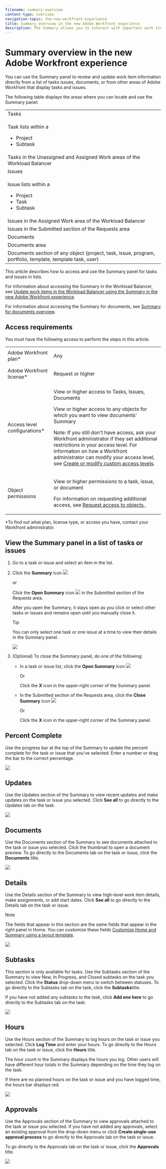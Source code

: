 ```yaml
---
filename: summary-overview
content-type: overview
navigation-topic: the-new-workfront-experience
title: Summary overview in the new Adobe Workfront experience
description: The Summary allows you to interact with important work item information from the following areas - EDIT ME.
---
```


# Summary overview in the new Adobe Workfront experience

<!--
<p data-mc-conditions="QuicksilverOrClassic.Draft mode">The Summary allows you to interact with important work item information from the following areas:</p>
-->

<!--
<p data-mc-conditions="QuicksilverOrClassic.Draft mode">(NOTE:&nbsp;from&nbsp;Courtney: May need to rethink this for beta doc depending when Summary will be in Home.)</p>
-->

<!--
<p data-mc-conditions="QuicksilverOrClassic.Draft mode"> <img src="assets/summary-overview-summary-areas-350x145.png" style="width: 350;height: 145;"> </p>
-->

You can use the Summary panel to review and update work item information directly from a list of tasks issues, documents, or from other areas of Adobe Workfront that display tasks and issues.

The following table displays the areas where you can locate and use the Summary panel: 

<table style="table-layout:auto"> 
 <col data-mc-conditions=""> 
 <tbody> 
  <tr> 
   <td>Tasks</td> 
  </tr> 
  <tr> 
   <td> <p>Task lists within a</p> 
    <ul> 
     <li>Project</li> 
     <li>Subtask</li> 
    </ul> </td> 
  </tr> 
  <tr> 
   <td>Tasks in the Unassigned and Assigned Work areas of the Workload Balancer</td> 
  </tr> 
  <tr data-mc-conditions=""> 
   <td>Issues</td> 
  </tr> 
  <tr data-mc-conditions=""> 
   <td> <p>Issue lists within a</p> 
    <ul> 
     <li>Project</li> 
     <li>Task</li> 
     <li>Subtask</li> 
    </ul> </td> 
  </tr> 
  <tr data-mc-conditions=""> 
   <td>Issues in the Assigned Work area of the Workload Balancer</td> 
  </tr> 
  <tr data-mc-conditions=""> 
   <td>Issues in the Submitted section of the Requests area</td> 
  </tr> 
  <tr data-mc-conditions=""> 
   <td>Documents</td> 
  </tr> 
  <tr data-mc-conditions=""> 
   <td>Documents area</td> 
  </tr> 
  <tr data-mc-conditions=""> 
   <td>Documents section of any object (project, task, issue, program, portfolio, template, template task, user)</td> 
  </tr> 
 </tbody> 
</table>

<!--
<p data-mc-conditions="QuicksilverOrClassic.Draft mode">Workfront administrators can customize the Summary in the Layout Template. For more information, see <a href="../../administration-and-setup/customize-workfront/use-layout-templates/create-and-manage-layout-templates.md" class="MCXref xref">Create and manage layout templates</a>.</p>
-->

This article describes how to access and use the Summary panel for tasks and issues in lists.

For information about accessing the Summary in the Workload Balancer, see [Update work items in the Workload Balancer using the Summary in the new Adobe Workfront experience](../../resource-mgmt/workload-balancer/update-items-in-summary-panel-in-workload-balancer.md).

For information about accessing the Summary for documents, see [Summary for documents overview](../../documents/managing-documents/summary-for-documents.md).

## Access requirements

You must have the following access to perform the steps in this article:

<table style="table-layout:auto"> 
 <col> 
 <col> 
 <tbody> 
  <tr> 
   <td role="rowheader">Adobe Workfront plan*</td> 
   <td> <p>Any</p> </td> 
  </tr> 
  <tr> 
   <td role="rowheader">Adobe Workfront license*</td> 
   <td> <p>Request or higher</p> </td> 
  </tr> 
  <tr> 
   <td role="rowheader">Access level configurations*</td> 
   <td> <p>View or higher access to Tasks, Issues, Documents</p> <p>View or higher access to any objects for which you want to view documents' Summary</p> <p>Note: If you still don't have access, ask your Workfront administrator if they set additional restrictions in your access level. For information on how a Workfront administrator can modify your access level, see <a href="../../administration-and-setup/add-users/configure-and-grant-access/create-modify-access-levels.md" class="MCXref xref">Create or modify custom access levels</a>.</p> </td> 
  </tr> 
  <tr> 
   <td role="rowheader">Object permissions</td> 
   <td> <p>View or higher permissions to a task, issue, or document</p> <p>For information on requesting additional access, see <a href="../../workfront-basics/grant-and-request-access-to-objects/request-access.md" class="MCXref xref">Request access to objects </a>.</p> </td> 
  </tr> 
 </tbody> 
</table>

&#42;To find out what plan, license type, or access you have, contact your Workfront administrator.

## View the Summary panel in a list of tasks or issues

1. Go to a task or issue and select an item in the list. 
1. Click the **Summary** icon ![](assets/qs-summary-in-new-toolbar-small.png)

   or

   Click the **Open Summary** icon ![](assets/open-summary-with-text-nwe.png) in the Submitted section of the Requests area.

   After you open the Summary, it stays open as you click or select other tasks or issues and remains open until you manually close it.

   >[!TIP]
   >
   >You can only select one task or one issue at a time to view their details in the Summary panel.

   ![](assets/summary-overview--open-task-from-summary-icon-350x112.png)

1. (Optional)&nbsp;To close the Summary panel, do one of the following:

   * In a task or issue list, click the **Open Summary** icon ![](assets/summary-panel-icon.png)

     Or

     Click the **X** icon in the upper-right corner of the Summary panel. 
   
   * In the Submitted section of the Requests area, click the **Close Summary** icon ![](assets/close-summary-with-text-nwe.png)

     Or

     Click the **X** icon in the upper-right corner of the Summary panel.

## Percent Complete

Use the progress bar at the top of the Summary to update the percent complete for the task or issue that you've selected. Enter a number or drag the bar to the correct percentage.

![](assets/summary-overview-percent-complete-350x395.png)

## Updates

Use the Updates section of the Summary to view recent updates and make updates on the task or issue you selected. Click **See all** to go directly to the Updates tab on the task.

![](assets/summary-updates-with-block-quote-350x290.png)

## Documents

Use the Documents section of the Summary to see documents attached to the task or issue you selected. Click the thumbnail to open a document preview. To go directly to the Documents tab on the task or issue, click the **Documents** title.

![](assets/summary-overview-documents-350x84.png)

## Details

Use the Details section of the Summary to view high-level work item details, make assignments, or add start dates. Click **See all** to go directly to the Details tab on the task or issue.

>[!NOTE]
>
>The fields that appear in this section are the same fields that appear in the right panel in Home. You can customize these fields [Customize Home and Summary using a layout template](../../administration-and-setup/customize-workfront/use-layout-templates/customize-home-summary-layout-template.md).

![](assets/summary-overview-details-new-350x278.png)

## Subtasks

This section is only available for tasks. Use the Subtasks section of the Summary to view New, In Progress, and Closed subtasks on the task you selected. Click the **Status** drop-down menu to switch between statuses. To go directly to the Subtasks tab on the task, click the **Subtasks**title.

If you have not added any subtasks to the task, click **Add one here** to go directly to the Subtasks tab on the task.

![](assets/summary-overview-subtasks-350x140.png)

## Hours

Use the Hours section of the Summary to log hours on the task or issue you selected. Click **Log Time** and enter your hours. To go directly to the Hours tab on the task or issue, click the **Hours** title.

The hour count in the Summary displays the hours you log. Other users will have different hour totals in the Summary depending on the time they log on the task.

If there are no planned hours on the task or issue and you have logged time, the hours bar displays red.

![](assets/summary-overview-hours-350x96.png)

## Approvals

Use the Approvals section of the Summary to view approvals attached to the task or issue you selected. If you have not added any approvals, select an existing approval from the drop-down menu or click **Create single-use approval process** to go directly to the Approvals tab on the task or issue.

To go directly to the Approvals tab on the task or issue, click the **Approvals** title.

![](assets/summary-overview-approvals-350x122.png)

